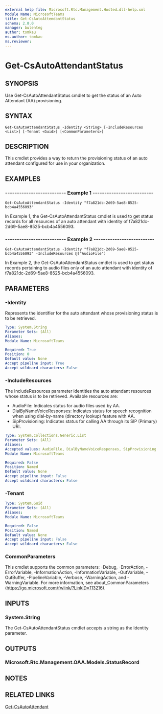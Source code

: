 ```yaml
---
external help file: Microsoft.Rtc.Management.Hosted.dll-help.xml
Module Name: MicrosoftTeams
title: Get-CsAutoAttendantStatus
schema: 2.0.0
manager: bulenteg
author: tomkau
ms.author: tomkau
ms.reviewer:
---
```


# Get-CsAutoAttendantStatus

## SYNOPSIS
Use Get-CsAutoAttendantStatus cmdlet to get the status of an Auto Attendant (AA) provisioning.


## SYNTAX

```
Get-CsAutoAttendantStatus -Identity <String> [-IncludeResources <List>] [-Tenant <Guid>] [<CommonParameters>]
```


## DESCRIPTION
This cmdlet provides a way to return the provisioning status of an auto attendant configured for use in your organization.


## EXAMPLES

### -------------------------- Example 1 --------------------------
```
Get-CsAutoAttendantStatus -Identity "f7a821dc-2d69-5ae8-8525-bcb4a4556093"
```

In Example 1, the Get-CsAutoAttendantStatus cmdlet is used to get status records for all resources of an auto attendant with identity of f7a821dc-2d69-5ae8-8525-bcb4a4556093.

### -------------------------- Example 2 --------------------------
```
Get-CsAutoAttendantStatus -Identity "f7a821dc-2d69-5ae8-8525-bcb4a4556093" -IncludeResources @("AudioFile")
```

In Example 2, the Get-CsAutoAttendantStatus cmdlet is used to get status records pertaining to audio files only of an auto attendant with identity of f7a821dc-2d69-5ae8-8525-bcb4a4556093.

## PARAMETERS

### -Identity
Represents the identifier for the auto attendant whose provisioning status is to be retrieved.

```yaml
Type: System.String
Parameter Sets: (All)
Aliases:
Module Name: MicrosoftTeams

Required: True
Position: 0
Default value: None
Accept pipeline input: True
Accept wildcard characters: False
```

### -IncludeResources
The IncludeResources parameter identities the auto attendant resources whose status is to be retrieved. Available resources are:
- AudioFile: Indicates status for audio files used by AA.
- DialByNameVoiceResponses: Indicates status for speech recognition when using dial-by-name (directory lookup) feature with AA.
- SipProvisioning: Indicates status for calling AA through its SIP (Primary) URI.

```yaml
Type: System.Collections.Generic.List
Parameter Sets: (All)
Aliases:
Accepted values: AudioFile, DialByNameVoiceResponses, SipProvisioning
Module Name: MicrosoftTeams

Required: False
Position: Named
Default value: None
Accept pipeline input: False
Accept wildcard characters: False
```

### -Tenant

```yaml
Type: System.Guid
Parameter Sets: (All)
Aliases:
Module Name: MicrosoftTeams

Required: False
Position: Named
Default value: None
Accept pipeline input: False
Accept wildcard characters: False
```

### CommonParameters
This cmdlet supports the common parameters: -Debug, -ErrorAction, -ErrorVariable, -InformationAction, -InformationVariable, -OutVariable, -OutBuffer, -PipelineVariable, -Verbose, -WarningAction, and -WarningVariable. For more information, see about_CommonParameters (https://go.microsoft.com/fwlink/?LinkID=113216).

## INPUTS

### System.String
The Get-CsAutoAttendantStatus cmdlet accepts a string as the Identity parameter.

## OUTPUTS

### Microsoft.Rtc.Management.OAA.Models.StatusRecord

## NOTES

## RELATED LINKS

[Get-CsAutoAttendant](Get-CsAutoAttendant.md)

